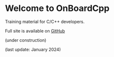 # Welcome to OnBoardCpp

Training material for C/C++ developers.

Full site is available on [GitHub](https://lisr-pcx.github.io/on-board-cpp)

(under construction)

(last update: January 2024)
